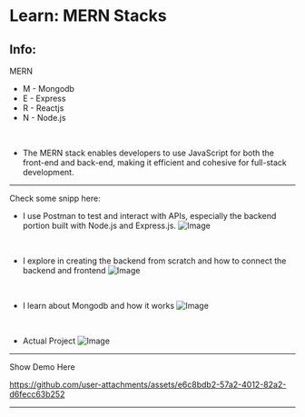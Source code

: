 # Learn: MERN Stacks
## Info:

MERN
- M - Mongodb
- E - Express
- R - Reactjs
- N - Node.js

<br/>

- The MERN stack enables developers to use JavaScript for both the front-end and back-end, making it efficient and cohesive for full-stack development.

---
Check some snipp here:
- I use Postman to test and interact with APIs, especially the backend portion built with Node.js and Express.js. 
![Image](https://github.com/user-attachments/assets/0443c1d8-8404-4a57-a90a-2f752752bb7d)

<br/>

- I explore in creating the backend from scratch and how to connect the backend and frontend
![Image](https://github.com/user-attachments/assets/e07f14f1-e127-4b01-b0f5-d413203b8e14)

<br/>

- I learn about Mongodb and how it works
![Image](https://github.com/user-attachments/assets/4d78be33-981d-4b9b-bcce-31c2c2b88670)

<br/>

- Actual Project
![Image](https://github.com/user-attachments/assets/4fbf3849-ceea-4cb6-9a48-a376e41d2d62)

---
Show Demo Here

https://github.com/user-attachments/assets/e6c8bdb2-57a2-4012-82a2-d6fecc63b252

---




